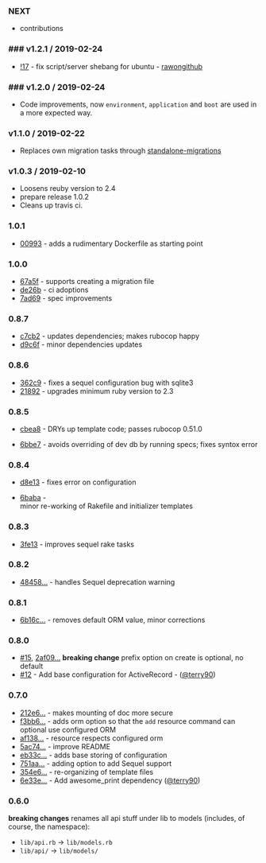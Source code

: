 ### NEXT

- contributions

### ### v1.2.1 / 2019-02-24

- [!17](https://github.com/LeFnord/grape-starter/pull/17) - fix script/server shebang for ubuntu - [rawongithub](https://github.com/rawongithub)

### ### v1.2.0 / 2019-02-24

- Code improvements, now `environment`, `application` and `boot` are used in a more expected way.

### v1.1.0 / 2019-02-22
- Replaces own migration tasks through [standalone-migrations](https://github.com/thuss/standalone-migrations)

### v1.0.3 / 2019-02-10
- Loosens reuby version to 2.4
- prepare release 1.0.2
- Cleans up travis ci.

### 1.0.1
- [00993](https://github.com/LeFnord/grape-starter/commit/6fef3812fd587ea61c29b9eacde1fb856ad00993) - adds a rudimentary Dockerfile as starting point

### 1.0.0

- [67a5f](https://github.com/LeFnord/grape-starter/commit/b1f32801844ed9a98bc4d5f7c938451ef7667a5f) - supports creating a migration file
- [de26b](https://github.com/LeFnord/grape-starter/commit/22ad2170176b9602cff2239a7d0469c823cde26b) - ci adoptions
- [7ad69](https://github.com/LeFnord/grape-starter/commit/925fa5fb161c8cc26c96834e185d8299a207ad69) - spec improvements

### 0.8.7

- [c7cb2](https://github.com/LeFnord/grape-starter/commit/4be5bd9b7c06611e096d6eaa23d7168136bc7cb2) - updates dependencies; makes rubocop happy
- [d9c6f](https://github.com/LeFnord/grape-starter/commit/2f97247767c3e76c4c33da50eec2ad160bed9c6f) - minor dependencies updates

### 0.8.6

- [362c9](https://github.com/LeFnord/grape-starter/commit/56035384befacb877e89e8a04f7bc62c9e7362c9) - fixes a sequel configuration bug with sqlite3
- [21892](https://github.com/LeFnord/grape-starter/commit/4e249978af71abba35e00b0d4e85ec6ffaa21892) - upgrades minimum ruby version to 2.3

### 0.8.5

- [cbea8](https://github.com/LeFnord/grape-starter/commit/fa5edb5dc7e0883ff099e297e9cbd5bd5ebcbea8) - DRYs up template code; passes rubocop 0.51.0

- [6bbe7](https://github.com/LeFnord/grape-starter/commit/a224b5d8dfa001cb1e8dec3b1a1e28fc9826bbe7) - avoids overriding of dev db by running specs; fixes syntox error

### 0.8.4

- [d8e13](https://github.com/LeFnord/grape-starter/commit/1f5faef958799704163b7db25db07c569cad8e13) -
  fixes error on configuration

- [6baba](https://github.com/LeFnord/grape-starter/commit/e00433dee97509e71c1685a0da9134ce2a66baba) -  
  minor re-working of Rakefile and initializer templates

### 0.8.3

- [3fe13](https://github.com/LeFnord/grape-starter/commit/3fe134c6ce0666dfd86165b5d2c1a219a4629862) - improves sequel rake tasks

### 0.8.2

- [48458…](https://github.com/LeFnord/grape-starter/commit/48458938a341660453052660448a058aee0f8e81) - handles Sequel deprecation warning

### 0.8.1

- [6b16c…](https://github.com/LeFnord/grape-starter/commit/6b16c0bf38e4cad8d486e805269157dcbaefbb64) - removes default ORM value, minor corrections

### 0.8.0

- [#15](https://github.com/LeFnord/grape-starter/pull/15), [2af09…](https://github.com/LeFnord/grape-starter/commit/2af09dddf97f756e96c80c745ee68aad5ab4ccc3) **breaking change** prefix option on create is optional, no default
- [#12](https://github.com/LeFnord/grape-starter/pull/12) - Add base configuration for ActiveRecord - ([@terry90](https://github.com/terry90))

### 0.7.0

- [212e6…](https://github.com/LeFnord/grape-starter/commit/212e6245e10598efe286143dac39f46134c58c54) - makes mounting of doc more secure
- [f3bb6…](https://github.com/LeFnord/grape-starter/commit/f3bb63fdee79df4552316524b1ac3adaebab811a) - adds orm option so that the `add` resource command can optional use configured ORM
- [af138…](https://github.com/LeFnord/grape-starter/commit/af1388ae6479b81646c56ac55f856ea275dc9817) - resource respects configured orm
- [5ac74…](https://github.com/LeFnord/grape-starter/commit/5ac747a7fb44d97eedbeba1e7a11e475846d7743) - improve README
- [eb33c…](https://github.com/LeFnord/grape-starter/commit/eb33c910c623b34db54ccb64ee59af4c639029e4) - adds base storing of configuration
- [751aa…](https://github.com/LeFnord/grape-starter/commit/751aa8ae929bed0ff66ac9830468279238bec252) - adding option to add Sequel support
- [354e6…](https://github.com/LeFnord/grape-starter/commit/354e63abd77751fe0f3a1b405bb49ab754ab1522) - re-organizing of template files
- [6e33e…](https://github.com/LeFnord/grape-starter/commit/6e33e8137aa293eef66913c50010c53d284a0d8d) - Add awesome_print dependency ([@terry90](https://github.com/terry90))

### 0.6.0

**breaking changes** renames all api stuff under lib to models (includes, of course, the namespace):
  - `lib/api.rb` -> `lib/models.rb`
  - `lib/api/` -> `lib/models/`
